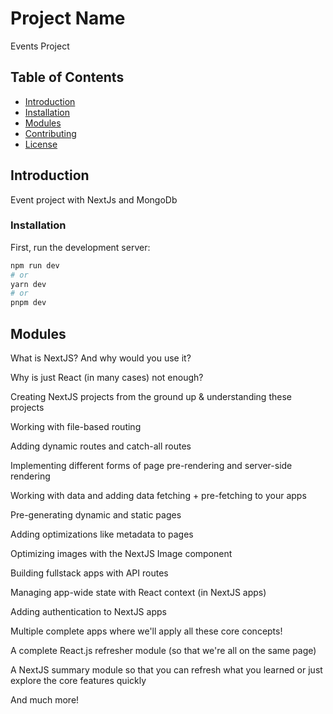 # Project Name

Events Project

## Table of Contents

- [Introduction](#introduction)
- [Installation](#installation)
- [Modules](#modules)
- [Contributing](#contributing)
- [License](#license)

## Introduction

Event project with NextJs and MongoDb

### Installation

First, run the development server:

```bash
npm run dev
# or
yarn dev
# or
pnpm dev
```

## Modules

What is NextJS? And why would you use it?

Why is just React (in many cases) not enough?

Creating NextJS projects from the ground up & understanding these projects

Working with file-based routing

Adding dynamic routes and catch-all routes

Implementing different forms of page pre-rendering and server-side rendering

Working with data and adding data fetching + pre-fetching to your apps

Pre-generating dynamic and static pages

Adding optimizations like metadata to pages

Optimizing images with the NextJS Image component

Building fullstack apps with API routes

Managing app-wide state with React context (in NextJS apps)

Adding authentication to NextJS apps

Multiple complete apps where we'll apply all these core concepts!

A complete React.js refresher module (so that we're all on the same page)

A NextJS summary module so that you can refresh what you learned or just explore the core features quickly

And much more!